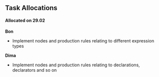 ## Task Allocations

#### Allocated on 29.02

**Bon**
 - Implement nodes and production rules relating to different expression types

 **Dima**
 - Implement nodes and production rules relating to declarations, declarators and so on

 

